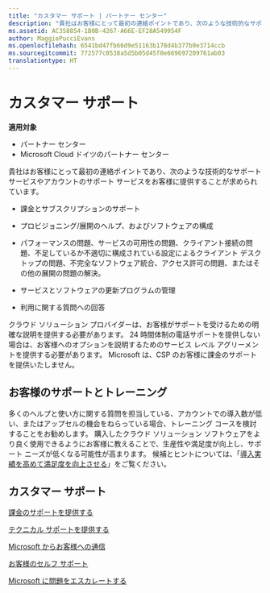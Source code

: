 ```yaml
---
title: "カスタマー サポート | パートナー センター"
description: "貴社はお客様にとって最初の連絡ポイントであり、次のような技術的なサポート サービスやアカウントのサポート サービスをお客様に提供することが求められています。課金とサブスクリプションのサポート。プロビジョニング/展開のヘルプ、およびソフトウェアの構成。パフォーマンスの問題、サービスの可用性の問題、クライアント接続の問題、不足しているか不適切に構成されている設定によるクライアント デスクトップの問題、不完全なソフトウェア統合、アクセス許可の問題、またはその他の展開の問題の解決。サービスとソフトウェアの更新プログラムの管理。利用に関する質問への回答。クラウド ソリューション プロバイダーは、お客様がサポートを受けるための明確な説明を提供する必要があります。 24 時間体制の電話サポートを提供しない場合は、お客様へのオプションを説明するためのサービス レベル アグリーメントを提供する必要があります。 Microsoft は、CSP のお客様に課金のサポートを提供いたしません。"
ms.assetid: AC358854-1B0B-4267-A66E-EF28A549954F
author: MaggiePucciEvans
ms.openlocfilehash: 6541bd47fb66d9e51163b178d4b377b9e3714ccb
ms.sourcegitcommit: 772577c0538a5d5b05d45f0e669697209761ab03
translationtype: HT
---
```

# <a name="customer-support"></a>カスタマー サポート

**適用対象**

-  パートナー センター
-  Microsoft Cloud ドイツのパートナー センター

貴社はお客様にとって最初の連絡ポイントであり、次のような技術的なサポート サービスやアカウントのサポート サービスをお客様に提供することが求められています。

-   課金とサブスクリプションのサポート

-   プロビジョニング/展開のヘルプ、およびソフトウェアの構成

-   パフォーマンスの問題、サービスの可用性の問題、クライアント接続の問題、不足しているか不適切に構成されている設定によるクライアント デスクトップの問題、不完全なソフトウェア統合、アクセス許可の問題、またはその他の展開の問題の解決。

-   サービスとソフトウェアの更新プログラムの管理

-   利用に関する質問への回答

クラウド ソリューション プロバイダーは、お客様がサポートを受けるための明確な説明を提供する必要があります。 24 時間体制の電話サポートを提供しない場合は、お客様へのオプションを説明するためのサービス レベル アグリーメントを提供する必要があります。 Microsoft は、CSP のお客様に課金のサポートを提供いたしません。

## <a href="" id="supportingtrainingcustomers"></a>お客様のサポートとトレーニング


多くのヘルプと使い方に関する質問を担当している、アカウントでの導入数が低い、またはアップセルの機会をねらっている場合、トレーニング コースを検討することをお勧めします。 購入したクラウド ソリューション ソフトウェアをより良く使用できるようにお客様に教えることで、生産性や満足度が向上し、サポート ニーズが低くなる可能性が高まります。 候補とヒントについては、「[導入実績を高めて満足度を向上させる](increasing-adoption-and-satisfaction.md)」をご覧ください。

## <a name="customer-support"></a>カスタマー サポート


[課金のサポートを提供する](provide-billing-support.md)

[テクニカル サポートを提供する](provide-technical-support.md)

[Microsoft からお客様への通信](customer-communication-from-microsoft.md)

[お客様のセルフ サポート](customer-self-support.md)

[Microsoft に問題をエスカレートする](escalate-problems-to-microsoft.md)

 

 



